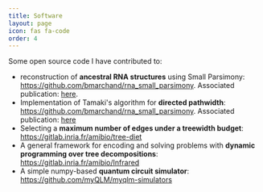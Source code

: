 ```yaml
---
title: Software
layout: page
icon: fas fa-code
order: 4
---
```


Some open source code I have contributed to:

- reconstruction of **ancestral RNA structures** using Small Parsimony: <https://github.com/bmarchand/rna_small_parsimony>. Associated publication: [here](<https://academic.oup.com/bioinformatics/article/40/Supplement_1/i237/7700894>).
- Implementation of Tamaki's algorithm for **directed pathwidth**: <https://github.com/bmarchand/rna_small_parsimony>. Associated publication: [here](<https://drops.dagstuhl.de/entities/document/10.4230/LIPIcs.IPEC.2021.11>)
- Selecting a **maximum number of edges under a treewidth budget**: <https://gitlab.inria.fr/amibio/tree-diet>
- A general framework for encoding and solving problems with **dynamic programming over tree decompositions**: <https://gitlab.inria.fr/amibio/Infrared>
- A simple numpy-based **quantum circuit simulator**: <https://github.com/myQLM/myqlm-simulators>
